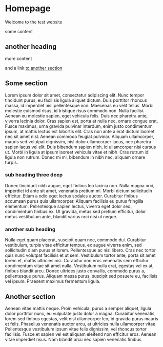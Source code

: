# Homepage

Welcome to the test website

some content

## another heading

more content

and a link [to another section](#another-section)

## Some section

Lorem ipsum dolor sit amet, consectetur adipiscing elit. Nunc tempor tincidunt purus, eu facilisis ligula aliquet dictum. Duis porttitor rhoncus massa, id imperdiet nisi pellentesque non. Maecenas eu velit tellus. Morbi molestie euismod risus, id tristique risus commodo non. Nulla facilisi. Aenean eu molestie sapien, eget vehicula felis. Duis nec pharetra ante, viverra lacinia dolor. Cras sapien est, porta at nulla nec, ornare congue erat. Fusce maximus, urna gravida pulvinar interdum, enim justo condimentum ipsum, at mattis lectus est lobortis elit. Cras non ante a erat dictum laoreet nec sit amet nisl. Aenean commodo feugiat pulvinar. Aliquam ullamcorper, mauris sed volutpat dignissim, nisl dolor ullamcorper lacus, nec pharetra sapien lacus vel elit. Duis bibendum sapien nibh, id ullamcorper nisi cursus ut. Morbi in ligula at ipsum laoreet vehicula vitae et nibh. Cras rutrum id ligula non rutrum. Donec mi mi, bibendum in nibh nec, aliquam ornare turpis.

### sub heading three deep

Donec tincidunt nibh augue, eget finibus leo lacinia non. Nulla magna orci, imperdiet id ante sit amet, venenatis pretium mi. Morbi dictum sollicitudin efficitur. Etiam a odio eget lectus sodales auctor. Curabitur finibus accumsan purus quis ullamcorper. Aliquam facilisis eu purus fringilla elementum. Pellentesque sapien lectus, viverra eget dolor sed, condimentum finibus ex. Ut gravida, metus sed pretium efficitur, dolor metus vestibulum ante, blandit varius orci nisi ut neque.

### another sub heading

Nulla eget quam placerat, suscipit quam nec, commodo dui. Curabitur vestibulum, turpis vitae efficitur tempus, ex augue viverra enim, sed sollicitudin diam purus et lorem. Pellentesque ac nisl libero. Cras nec tortor quis nunc volutpat facilisis et ut sem. Vestibulum tortor ante, porta sit amet lorem et, mattis ultricies nisi. Curabitur non eros venenatis sem efficitur condimentum vitae sit amet nulla. Vestibulum nulla erat, egestas vel ex at, finibus blandit arcu. Donec ultrices justo convallis, commodo purus a, pellentesque purus. Aliquam massa purus, suscipit sed posuere eu, facilisis vel ipsum. Praesent maximus fermentum ligula.

## Another section

Aenean vitae mattis neque. Proin vehicula, purus a semper aliquet, ligula dolor porttitor nunc, eu vulputate justo dolor a magna. Curabitur venenatis, lorem sed finibus egestas, velit nisl ullamcorper leo, id gravida purus mauris et felis. Phasellus venenatis auctor arcu, at ultricies nulla ullamcorper vitae. Pellentesque vestibulum ipsum vitae felis dignissim, vel rhoncus tortor facilisis. Fusce et sapien vel est aliquam eleifend non efficitur eros. Aenean vitae imperdiet risus. Nam blandit arcu nec sapien venenatis finibus.
